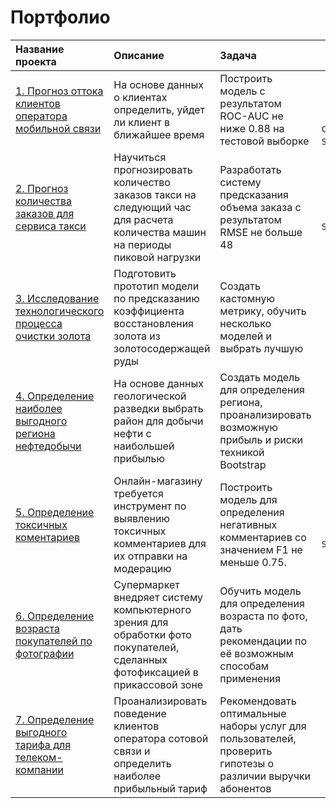 # Портфолио


| Название проекта       |        Описание              |     Задача                    | Стек                            |
|:---------------------  |:---------------------------  | :---------------------------- | :-----------------------------: |
|[1. Прогноз оттока клиентов оператора мобильной связи](https://github.com/daryasavelyeva/yandex_practicum/tree/main/p1_telecom_clients_churn)| На основе данных о клиентах определить, уйдет ли клиент в ближайшее время | Построить модель с результатом ROC-AUC не ниже 0.88 на тестовой выборке | `Pandas`, `Numpy`, `Matplotlib`, `Seaborn`, `Phik`, `Pipeline`, `CategoryEncoders`, `Sklearn`, `LightGBM ` | 
|[2. Прогноз количества заказов для сервиса такси](https://github.com/daryasavelyeva/yandex_practicum/tree/main/p2_taxi_orders_prediction)| Научиться прогнозировать количество заказов такси на следующий час для расчета количества машин на периоды пиковой нагрузки | Разработать систему предсказания объема заказа с результатом RMSE не больше 48| `Pandas`, `Matplotlib`, `Statsmodels`, `Sklearn`, `LightGBM ` |
|[3. Исследование технологического процесса очистки золота](https://github.com/daryasavelyeva/yandex_practicum/tree/main/p3_gold_recovery_from_ore) |Подготовить прототип модели по предсказанию коэффициента восстановления золота из золотосодержащей руды | Создать кастомную метрику, обучить несколько моделей и выбрать лучшую |`Pandas`, `Numpy`, `Matplotlib`, `Seaborn`, `Sklearn`|
|[4. Определение наиболее выгодного региона нефтедобычи](https://github.com/daryasavelyeva/yandex_practicum/tree/main/p4_oil_region_selection)| На основе данных геологической разведки выбрать район для добычи нефти с наибольшей прибылью|Создать модель для определения региона, проанализировать возможную прибыль и риски техникой Bootstrap|`Pandas`, `Numpy`, `Matplotlib`, `Seaborn`, `Sklearn`|
|[5. Определение токсичных коментариев](https://github.com/daryasavelyeva/yandex_practicum/tree/main/p5_toxic_comments_detection)| Онлайн-магазину требуется инструмент по выявлению токсичных комментариев для их отправки на модерацию|Построить модель для определения негативных комментариев со значением F1 не меньше 0.75.|`Pandas`, `Numpy`, `Matplotlib`, `Re`, `Spacy`, `NLTK`, `Sklearn`, `CatBoost ` |
|[6. Определение возраста покупателей по фотографии](https://github.com/daryasavelyeva/yandex_practicum/tree/main/p6_customers_age_determination)|Супермаркет внедряет систему компьютерного зрения для обработки фото покупателей, сделанных фотофиксацией в прикассовой зоне|Обучить модель для определения возраста по фото, дать рекомендации по её возможным способам применения|`Pandas`, `Numpy`, `Keras`, `Matplotlib`, `Seaborn`|
|[7. Определение выгодного тарифа для телеком-компании](https://github.com/daryasavelyeva/yandex_practicum/tree/main/p7_mobile_tariff_selection)|Проанализировать поведение клиентов оператора сотовой связи и определить наиболее прибыльный тариф |Рекомендовать оптимальные наборы услуг для пользователей, проверить гипотезы о различии выручки абонентов|`Pandas`, `Numpy`, `Scipy`, `Matplotlib`, `Seaborn`|
